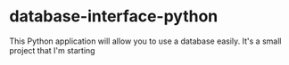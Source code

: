 # database-interface-python
This Python application will allow you to use a database easily.
It's a small project that I'm starting
